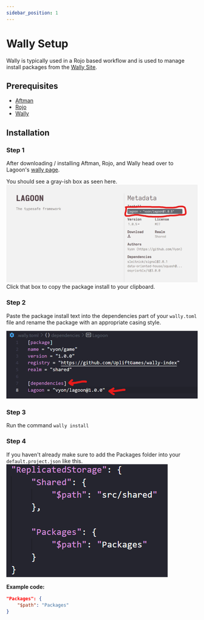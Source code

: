 ```yaml
---
sidebar_position: 1
---
```


# Wally Setup
Wally is typically used in a Rojo based workflow and is used to manage install packages from the [Wally Site](https://wally.run/).

## Prerequisites
- [Aftman](https://github.com/LPGhatguy/aftman?tab=readme-ov-file)
- [Rojo](https://rojo.space/docs/v7/getting-started/installation/)
- [Wally](https://wally.run/install/)

## Installation
### Step 1
After downloading / installing Aftman, Rojo, and Wally head over to Lagoon's [wally page](https://wally.run/package/vyon/lagoon).

You should see a gray-ish box as seen here.
![Step 1 ](/wally/1.png)
Click that box to copy the package install to your clipboard.

### Step 2
Paste the package install text into the dependencies part of your `wally.toml` file and rename the package with an appropriate casing style.

![Step 2](/wally/2.png)

### Step 3
Run the command
`wally install`

### Step 4
If you haven't already make sure to add the Packages folder into your `default.project.json` like this.
![Step 3](/wally/3.png)

**Example code:**
```json
"Packages": {
	"$path": "Packages"
}
```